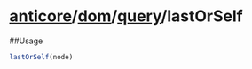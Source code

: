 # [anticore](../../../../../#reference)/[dom](../../#reference)/[query](../#reference)/<a name="reference">lastOrSelf</a>

##Usage

```js
lastOrSelf(node)
```